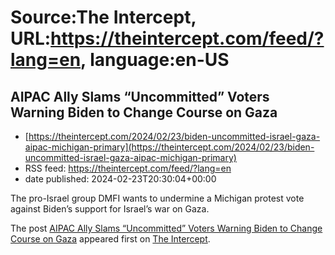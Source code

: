 # Source:The Intercept, URL:https://theintercept.com/feed/?lang=en, language:en-US

## AIPAC Ally Slams “Uncommitted” Voters Warning Biden to Change Course on Gaza
 - [https://theintercept.com/2024/02/23/biden-uncommitted-israel-gaza-aipac-michigan-primary](https://theintercept.com/2024/02/23/biden-uncommitted-israel-gaza-aipac-michigan-primary)
 - RSS feed: https://theintercept.com/feed/?lang=en
 - date published: 2024-02-23T20:30:04+00:00

<p>The pro-Israel group DMFI wants to undermine a Michigan protest vote against Biden’s support for Israel’s war on Gaza.</p>
<p>The post <a href="https://theintercept.com/2024/02/23/biden-uncommitted-israel-gaza-aipac-michigan-primary/">AIPAC Ally Slams “Uncommitted” Voters Warning Biden to Change Course on Gaza</a> appeared first on <a href="https://theintercept.com">The Intercept</a>.</p>

